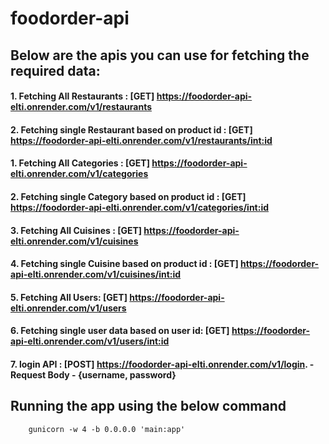 # foodorder-api

## Below are the apis you can use for fetching the required data:

#### 1. Fetching All Restaurants : [GET] https://foodorder-api-elti.onrender.com/v1/restaurants
#### 2. Fetching single Restaurant based on product id : [GET] https://foodorder-api-elti.onrender.com/v1/restaurants/<int:id>
#### 1. Fetching All Categories : [GET] https://foodorder-api-elti.onrender.com/v1/categories
#### 2. Fetching single Category based on product id : [GET] https://foodorder-api-elti.onrender.com/v1/categories/<int:id>
#### 3. Fetching All Cuisines : [GET] https://foodorder-api-elti.onrender.com/v1/cuisines
#### 4. Fetching single Cuisine based on product id : [GET] https://foodorder-api-elti.onrender.com/v1/cuisines/<int:id>
#### 5. Fetching All Users: [GET] https://foodorder-api-elti.onrender.com/v1/users
#### 6. Fetching single user data based on user id: [GET] https://foodorder-api-elti.onrender.com/v1/users/<int:id>
#### 7. login API : [POST] https://foodorder-api-elti.onrender.com/v1/login. - Request Body - {username, password}

## Running the app using the below command
        gunicorn -w 4 -b 0.0.0.0 'main:app'
